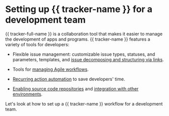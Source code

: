 # Setting up {{ tracker-name }} for a development team

{{ tracker-full-name }} is a collaboration tool that makes it easier to manage the development of apps and programs. {{ tracker-name }} features a variety of tools for developers:

- Flexible issue management: customizable issue types, statuses, and parameters, templates, and [issue decomposing and structuring via links](dev-process-manage-tickets.md).

- Tools for [managing Agile workflows](dev-process-agile.md).

- [Recurring action automation](dev-process-automation.md) to save developers' time.


- [Enabling source code repositories](dev-process-repo.md) and [integration with other environments](dev-process-api.md).

Let's look at how to set up a {{ tracker-name }} workflow for a development team.
